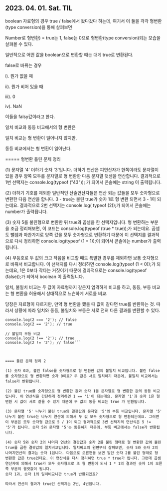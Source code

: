 ## 2023. 04. 01. Sat. TIL


boolean 자료형의 경우 true / false에서 왔다갔다 하는데, 여기서 이 둘을 각각 형변환(type conversion)을 통해 살펴보면

Number로 형변환) = true는 1, false는 0으로 형변환(type conversion)되는 모습을 살펴볼 수 있다. 


일반적으로 어떤 값을 boolean으로 변환할 때는 대게 true로 변환된다. 

false로 바뀌는 경우

i). 뭔가 없을 때

ii). 뭔가 비어 있을 때 

iii). 0

iv). NaN

이들을 falsy값이라고 한다. 



일치 비교와 동등 비교에서의 형 변환은

일치 비교는 형 변환이 일어나지 않지만, 

동등 비교에서는 형 변환이 일어난다. 



===== 형변환 틀린 문제 정리

(1) 문자열 '4' 더하기 숫자 '3'입니다. 더하기 연산은 피연산자가 한쪽이라도 문자열이 있을 경우 양쪽 모두를 문자열로 형 변환한 다음 문자열 덧셈을 연산합니다. 결과적으로 1번 선택지는 console.log(typeof ("43")); 가 되어서 콘솔에는 string 이 출력됩니다.

(2) 더하기 기호를 제외한 일반적인 산술연산자들은 연산 되는 값들을 모두 숫자형으로 변환한 다음 연산을 합니다. 3 - true는 불린 true가 숫자 1로 형 변환 되면서 3 - 1이 되는데요. 결과적으로 2번 선택지는 console.log( typeof (2));가 되어서 콘솔에는 number가 출력됩니다.

(3) 숫자 5를 불린형으로 변환한 뒤 true와 곱셈을 한 선택지입니다. 형 변환하는 부분을 조금 정리해보면, 이 코드는 console.log(typeof (true * true));가 되는데요. 곱셈도 뺄셈과 마찬가지로 양쪽 값을 모두 숫자형으로 변환하기 때문에 이 선택지를 결과적으로 다시 정리하면 console.log(typeof (1 * 1));이 되어서 콘솔에는 number가 출력됩니다.

(4) 부등호로 두 값의 크고 작음을 비교할 때도 특별한 경우를 제외하면 보통 숫자형으로 바꿔서 비교합니다.
이 선택지를 다시 정리하면 console.log(typeof (1 < 0));가 되는데요, 1은 0보다 작다는 거짓이기 때문에 결과적으로는 console.log(typeof (false));가 되어서 boolean 이 출력됩니다.


일치, 불일치 비교는 두 값이 자료형까지 같은지 엄격하게 비교를 하고, 동등, 부등 비교는 형 변환을 허용해서 상대적으로 느슨하게 서로를 비교.

당장은 자료형이 다르지만, 만약 형 변환을 했을 때 값이 같다면 true를 반환하는 것. 따라서 상황에 따라 일치와 동등, 불일치와 부등은 서로 전혀 다른 결과를 반환할 수 있다.


```// 일치 동등 비교
console.log(2 === '2'); // false 
console.log(2 == '2'); // true

// 불일치 부등 비교
console.log(2 !== '2'); // true
console.log(2 != '2'); // false```



==== 틀린 문제 정리 2

(1) 숫자 0과, 불린 false를 숫자형으로 형 변환한 값의 불일치 비교입니다. 불린 false를 숫자형으로 형 변환하면 숫자 0이죠? 두 값은 서로 일치하기 때문에, 불일치 비교에서는 false가 반환됩니다.

(2) 불린 true를 숫자형으로 형 변환한 값과 숫자 1을 문자열로 형 변환한 값의 동등 비교입니다. 이 연산식을 간단하게 정리하면 1 == '1'이 되는데요. 문자열 '1'과 숫자 1은 형 변환 시 값이 서로 같을 수 있기 때문에 두 값의 동등 비교는 true 가 반환됩니다.

(3) 문자열 '5' 나누기 불린 true의 결괏값과 문자열 '5'의 부등 비교입니다. 문자열 '5' 나누기 불린 true는 나누기 연산에 의해서 두 값 모두 숫자형으로 형 변환되는데요. 그러면 이 부분은 모두 숫자형 값으로 5 / 1이 되고 결과적으로 3번 선택지의 연산식은 5 != '5'가 됩니다. 숫자 5와 문자열 '5'는 동등하기 때문에, 부등 비교에서는 false가 반환됩니다.

(4) 숫자 5와 숫자 2의 나머지 연산의 결괏값과 숫자 2를 불린 형태로 형 변환한 값에 불린 true를 곱한 결괏값의 일치비교입니다. 일치비교의 왼편부터 살펴보면, 숫자 5와 숫자 2의 나머지연산의 결과는 숫자 1입니다. 다음으로 오른편을 보면 일단 숫자 2를 불린 형태로 형 변환한 값은 true인데요. 이 연산식을 다시 정리하면 true * true가 됩니다. 그런데 곱셈연산자에 의해서 true가 모두 숫자형으로 또 형 변환이 되서 1 * 1의 결과인 숫자 1이 오른쪽 부분의 결괏값이 됩니다.
숫자 1과, 숫자 1의 일치비교니깐 true가 반환되겠죠?

따라서 연산의 결과가 true인 선택지는 2번, 4번입니다.
